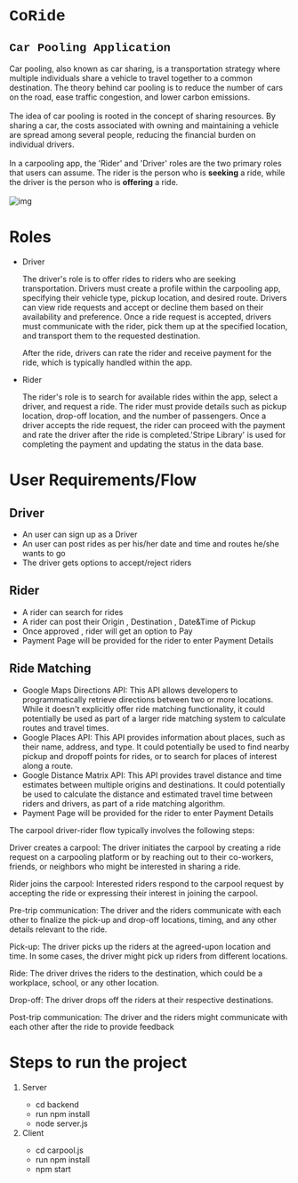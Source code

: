 <h1 style="font-family:'Courier New'"> CoRide</h1>
<h2 style="font-family:'Courier New'"> Car Pooling Application</h2>
Car pooling, also known as car sharing, is a transportation strategy where multiple individuals share a vehicle to travel together to a common destination. The theory behind car pooling is to reduce the number of cars on the road, ease traffic congestion, and lower carbon emissions.
<br> </br>
The idea of car pooling is rooted in the concept of sharing resources. By sharing a car, the costs associated with owning and maintaining a vehicle are spread among several people, reducing the financial burden on individual drivers. 
<br> </br>
In a carpooling app, the 'Rider' and 'Driver' roles are the two primary roles that users can assume. The rider is the person who is <b>seeking</b> a ride, while the driver is the person who is <b>offering</b> a ride.
<br> </br>
<img src="/carpool/src/Images/carpool3.jpg" alt="img"  />
<h1> Roles </h1>
<ul>
  <li> Driver </li>
  <p> The driver's role is to offer rides to riders who are seeking transportation. Drivers must create a profile within the carpooling app, specifying their vehicle type, pickup location, and desired route. Drivers can view ride requests and accept or decline them based on their availability and preference. Once a ride request is accepted, drivers must communicate with the rider, pick them up at the specified location, and transport them to the requested destination. </p>
  <p> After the ride, drivers can rate the rider and receive payment for the ride, which is typically handled within the app.</p>
  
  
  <li> Rider </li>
  <p> The rider's role is to search for available rides within the app, select a driver, and request a ride. The rider must provide details such as pickup location, drop-off location, and the number of passengers. Once a driver accepts the ride request, the rider can proceed with the payment and rate the driver after the ride is completed.'Stripe Library' is used for completing the payment and updating the status in the data base. </p>
</ul>
<h1> User Requirements/Flow </h1>
<h2> Driver </h2>
<ul>
  <li> An user can sign up as a Driver </li>
  <li> An user can post rides as per his/her date and time and routes he/she wants to go </li>
  <li> The driver gets options to accept/reject riders </li>
</ul>
<h2> Rider </h2>
<ul>
  <li> A rider can search for rides </li>
  <li> A rider can post their Origin , Destination , Date&Time of Pickup </li>
  <li> Once approved , rider will get an option to Pay </li>
  <li> Payment Page will be provided for the rider to enter Payment Details </li>
</ul>

<h2> Ride Matching </h2>
<ul>
  <li> Google Maps Directions API: This API allows developers to programmatically retrieve directions between two or more locations. While it doesn't explicitly offer ride matching functionality, it could potentially be used as part of a larger ride matching system to calculate routes and travel times.</li>
  <li> Google Places API: This API provides information about places, such as their name, address, and type. It could potentially be used to find nearby pickup and dropoff points for rides, or to search for places of interest along a route.</li>
  <li> Google Distance Matrix API: This API provides travel distance and time estimates between multiple origins and destinations. It could potentially be used to calculate the distance and estimated travel time between riders and drivers, as part of a ride matching algorithm.</li>
  <li> Payment Page will be provided for the rider to enter Payment Details </li>
</ul>

<p> The carpool driver-rider flow typically involves the following steps: </p>

<p> Driver creates a carpool: The driver initiates the carpool by creating a ride request on a carpooling platform or by reaching out to their co-workers, friends, or neighbors who might be interested in sharing a ride. </p>

<p> Rider joins the carpool: Interested riders respond to the carpool request by accepting the ride or expressing their interest in joining the carpool. </p>

<p> Pre-trip communication: The driver and the riders communicate with each other to finalize the pick-up and drop-off locations, timing, and any other details relevant to the ride. </p>

<p> Pick-up: The driver picks up the riders at the agreed-upon location and time. In some cases, the driver might pick up riders from different locations. </p>

<p> Ride: The driver drives the riders to the destination, which could be a workplace, school, or any other location. </p>

 <p> Drop-off: The driver drops off the riders at their respective destinations. </p>

<p> Post-trip communication: The driver and the riders might communicate with each other after the ride to provide feedback </p>


<h1> Steps to run the project </h1>
<ol>
  <li> Server </li>
  <ul>
    <li> cd backend</li>
    <li> run npm install </li>
    <li> node server.js </li>
  </ul>
  <li> Client </li>
  <ul>
    <li> cd carpool.js </li>
    <li> run npm install </li>
    <li> npm start </li>
  </ul>
</ol>
